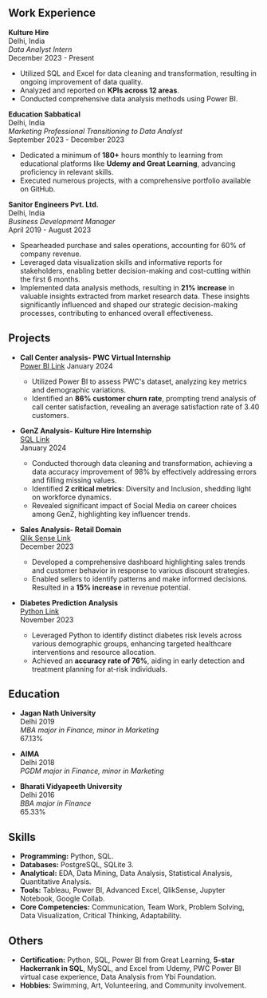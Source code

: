 ## Work Experience

**Kulture Hire**  
Delhi, India  
*Data Analyst Intern*  
December 2023 - Present  
- Utilized SQL and Excel for data cleaning and transformation, resulting in ongoing improvement of data quality.
- Analyzed and reported on **KPIs across 12 areas**.
- Conducted comprehensive data analysis methods using Power BI.

**Education Sabbatical**  
Delhi, India  
*Marketing Professional Transitioning to Data Analyst*  
September 2023 - December 2023  
- Dedicated a minimum of **180+** hours monthly to learning from educational platforms like **Udemy and Great Learning**, advancing proficiency in relevant skills.
- Executed numerous projects, with a comprehensive portfolio available on GitHub.

**Sanitor Engineers Pvt. Ltd.**  
Delhi, India  
*Business Development Manager*  
April 2019 - August 2023  
- Spearheaded purchase and sales operations, accounting for 60% of company revenue.
- Leveraged data visualization skills and informative reports for stakeholders, enabling better decision-making and cost-cutting within the first 6 months.
- Implemented data analysis methods, resulting in **21% increase** in valuable insights extracted from market research data. These insights significantly influenced and shaped our strategic decision-making processes, contributing to enhanced overall effectiveness.

## Projects

- **Call Center analysis- PWC Virtual Internship**  
  [Power BI Link](https://github.com/vikas-gupta-1/Call-Center-analysis-PWC-Internship)
  January 2024  
  - Utilized Power BI to assess PWC's dataset, analyzing key metrics and demographic variations.
  - Identified an **86% customer churn rate**, prompting trend analysis of call center satisfaction, revealing an average satisfaction rate of 3.40 customers.

- **GenZ Analysis- Kulture Hire Internship**  
  [SQL Link](https://github.com/vikas-gupta-1/Kulture-hire-internship)  
  January 2024  
  - Conducted thorough data cleaning and transformation, achieving a data accuracy improvement of 98% by effectively addressing errors and filling missing values.
  - Identified **2 critical metrics**: Diversity and Inclusion, shedding light on workforce dynamics.
  - Revealed significant impact of Social Media on career choices among GenZ, highlighting key influencer trends.

- **Sales Analysis- Retail Domain**  
  [Qlik Sense Link](https://github.com/vikas-gupta-1/Sales-Analysis)  
  December 2023  
  - Developed a comprehensive dashboard highlighting sales trends and customer behavior in response to various discount strategies.
  - Enabled sellers to identify patterns and make informed decisions. Resulted in a **15% increase** in revenue potential.

- **Diabetes Prediction Analysis**  
  [Python Link](https://github.com/vikas-gupta-1/Diabetes-prediction-project-MeriSkill)  
  November 2023  
  - Leveraged Python to identify distinct diabetes risk levels across various demographic groups, enhancing targeted healthcare interventions and resource allocation.
  - Achieved an **accuracy rate of 76%**, aiding in early detection and treatment planning for at-risk individuals.

## Education

- **Jagan Nath University**  
  Delhi 2019  
  *MBA major in Finance, minor in Marketing*  
  67.13%

- **AIMA**  
  Delhi 2018  
  *PGDM major in Finance, minor in Marketing*

- **Bharati Vidyapeeth University**  
  Delhi 2016  
  *BBA major in Finance*  
  65.33%

## Skills

- **Programming:** Python, SQL.
- **Databases:** PostgreSQL, SQLite 3.
- **Analytical:** EDA, Data Mining, Data Analysis, Statistical Analysis, Quantitative Analysis.
- **Tools:** Tableau, Power BI, Advanced Excel, QlikSense, Jupyter Notebook, Google Collab.
- **Core Competencies:** Communication, Team Work, Problem Solving, Data Visualization, Critical Thinking, Adaptability.

## Others

- **Certification:** Python, SQL, Power BI from Great Learning, **5-star Hackerrank in SQL**, MySQL, and Excel from Udemy, PWC Power BI virtual case experience, Data Analysis from Ybi Foundation.
- **Hobbies:** Swimming, Art, Volunteering, and Community involvement.
